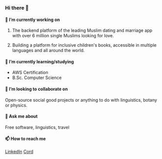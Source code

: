 ### Hi there 👋

#### 🔭 I’m currently working on

1. The backend platform of the leading Muslim dating and marriage app with over 6 million single Muslims looking for love. 

2. Building a platform for inclusive children's books, accessible in multiple languages and all around the world.

#### 🌱 I’m currently learning/studying

- AWS Certification
- B.Sc. Computer Science

#### 👯 I’m looking to collaborate on

Open-source social good projects or anything to do with linguistics, botany or physics.

#### 💬 Ask me about

Free software, linguistics, travel

#### 📫 How to reach me

[LinkedIn](https://www.linkedin.com/in/robertfocke/) [Cord](https://cord.co/candidate/account/u/candidate/50287)
